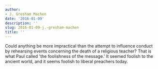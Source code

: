 ```yaml
---
author:
- J. Gresham Machen
date: '2016-01-09'
description: ''
slug: 2016-01-09-j.-gresham-machen
title: ''
---
```

Could anything be more impractical than the attempt to influence conduct by rehearsing events concerning the death of a religious teacher? That is what Paul called 'the foolishness of the message.' It seemed foolish to the ancient world, and it seems foolish to liberal preachers today.



